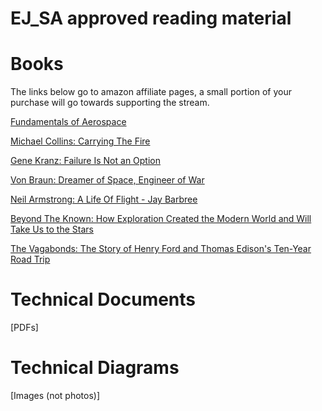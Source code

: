 # EJ_SA approved reading material

# Books
The links below go to amazon affiliate pages, a small portion of your purchase will go towards supporting the stream.

[Fundamentals of Aerospace](https://ejsa.io/foad)

[Michael Collins: Carrying The Fire](https://amzn.to/3cfO5Kx)

[Gene Kranz: Failure Is Not an Option](https://amzn.to/3cdeoks)

[Von Braun: Dreamer of Space, Engineer of War](https://amzn.to/2S4uPZu)

[Neil Armstrong: A Life Of Flight - Jay Barbree](https://amzn.to/2TtE6dQ)

[Beyond The Known: How Exploration Created the Modern World and Will Take Us to the Stars](https://amzn.to/2S7T215)

[The Vagabonds: The Story of Henry Ford and Thomas Edison's Ten-Year Road Trip](https://amzn.to/34GpDxB)


# Technical Documents
[PDFs]

# Technical Diagrams
[Images (not photos)]
